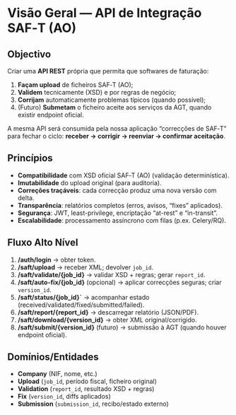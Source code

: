 # Visão Geral — API de Integração SAF‑T (AO)

## Objectivo
Criar uma **API REST** própria que permita que softwares de faturação:
1) **Façam upload** de ficheiros SAF‑T (AO);
2) **Validem** tecnicamente (XSD) e por regras de negócio;
3) **Corrijam** automaticamente problemas típicos (quando possível);
4) (Futuro) **Submetam** o ficheiro aceite aos serviços da AGT, quando existir endpoint oficial.

A mesma API será consumida pela nossa aplicação “correcções de SAF‑T” para fechar o ciclo: **receber → corrigir → reenviar → confirmar aceitação**.

## Princípios
- **Compatibilidade** com XSD oficial SAF‑T (AO) (validação determinística).
- **Imutabilidade** do upload original (para auditoria).
- **Correções traçáveis**: cada correcção produz uma nova versão com delta.
- **Transparência**: relatórios completos (erros, avisos, “fixes” aplicados).
- **Segurança**: JWT, least-privilege, encriptação “at-rest” e “in-transit”.
- **Escalabilidade**: processamento assíncrono com filas (p.ex. Celery/RQ).

## Fluxo Alto Nível
1. **/auth/login** → obter token.
2. **/saft/upload** → receber XML; devolver `job_id`.
3. **/saft/validate/{job_id}** → validar XSD + regras; gerar `report_id`.
4. **/saft/auto-fix/{job_id}** (opcional) → aplicar correcções seguras; criar `version_id`.
5. **/saft/status/{job_id}`** → acompanhar estado (received/validated/fixed/submitted/failed).
6. **/saft/report/{report_id}** → descarregar relatório (JSON/PDF).
7. **/saft/download/{version_id}** → obter XML original/corrigido.
8. **/saft/submit/{version_id}** (futuro) → submissão à AGT (quando houver endpoint oficial).

## Domínios/Entidades
- **Company** (NIF, nome, etc.)
- **Upload** (`job_id`, período fiscal, ficheiro original)
- **Validation** (`report_id`, resultado XSD + regras)
- **Fix** (`version_id`, diffs aplicados)
- **Submission** (`submission_id`, recibo/estado externo)

